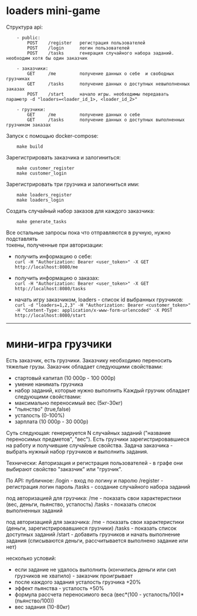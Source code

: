# loaders mini-game

Структура api: 
```shell 
    - public:
        POST    /register   регистрация пользователей
        POST    /login      логин пользователей
        POST    /tasks      генерация случайного набора заданий. необходим хотя бы один заказчик

    - заказчики:
        GET     /me         получение данных о себе  и свободных грузчиках
        GET     /tasks      получение данных о доступных невыполненных заказах
        POST    /start      начало игры. необходимы передавать параметр -d "loaders=<loader_id_1>, <loader_id_2>"

    - грузчики:
        GET     /me         получение данных о себе
        GET     /tasks      получение данных о доступных выполненных грузчиком заказах
```

Запуск с помощью docker-compose:  
```shell
    make build
```

Зарегистрировать заказчика и залогиниться: 
```shell
    make customer_register  
    make customer_login
```

Зарегистрировать три грузчика и залогиниться ими:
```shell  
    make loaders_register  
    make loaders_login
```

Создать случайный набор заказов для каждого заказчика:
```shell    
    make generate_tasks
```

Все остальные запросы пока что отправляются в ручную, нужно подставлять  
токены, полученные при авторизации:  

 - получить информацию о себе:  
    `curl -H "Authorization: Bearer <user_token>" -X GET http://localhost:8080/me`

 - получить информацию о заказах:  
    `curl -H "Authorization: Bearer <user_token>" -X GET http://localhost:8080/tasks`

 - начать игру заказчиком, loaders - список id выбранных грузчиков:  
    `curl -d "loaders=1,2,3" -H "Authorization: Bearer <customer_token>" -H "Content-Type: application/x-www-form-urlencoded" -X POST http://localhost:8080/start`

---
# мини-игра грузчики
Есть заказчик, есть грузчики. Заказчику необходимо переносить тяжелые грузы. 
Заказчик обладает следующими свойствами:
- стартовый капитал (10 000р - 100 000р)
- умение нанимать грузчика
- набор заданий, которые нужно выполнить
Каждый грузчик обладает следующими свойствами: 
- максимально переносимый вес (5кг-30кг)
- "пьянство" (true,false)
- усталость (0-100%)
- зарплата (10 000р - 30 000р)

Суть следующая: генерируется N случайных заданий ("название переносимых предметов", "вес"). 
Есть грузчики зарегистрировавшиеся на работу и получившие случайные свойства. 
Задача заказчика - выбрать нужный набор грузчиков и выполнить задания.

Технически:
Авторизация и регистрация пользователей - в графе они выбирают свойство "заказчик" или "грузчик".

По API:
публичное:
/login - вход по логину и паролю
/register - регистрация логин пароль
/tasks - создание случайного набора заданий

 под авторизацией для грузчика:
/me - показать свои характеристики (вес, деньги, пьянство, усталость)
/tasks - показать список выполненных заданий

 под авторизацией для заказчика:
/me - показать свои характеристики (деньги, зарегистрировавшиеся грузчики)
/tasks - показать список доступных заданий
/start - добавить грузчиков и начать выполнение задания (списываются деньги, рассчитывается выполнено задание или нет)

несколько условий:
- если задание не удалось выполнить (кончились деньги или сил грузчиков не хватило) - заказчик проигрывает
- после каждого задания усталость грузчика +20%
- эффект пьянства - усталость +50%
- формула рассчета переносимого веса (вес*(100 - усталость/100)*(пьянство/100))
- вес задания (10-80кг)
